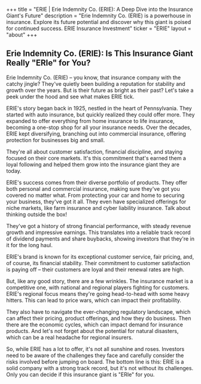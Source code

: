 +++
title = "ERIE |  Erie Indemnity Co. (ERIE): A Deep Dive into the Insurance Giant's Future"
description = "Erie Indemnity Co. (ERIE) is a powerhouse in insurance. Explore its future potential and discover why this giant is poised for continued success.  ERIE Insurance Investment"
ticker = "ERIE"
layout = "about"
+++

        


## Erie Indemnity Co. (ERIE):  Is This Insurance Giant Really "ERIe" for You? 

Erie Indemnity Co. (ERIE) – you know, that insurance company with the catchy jingle? They've quietly been building a reputation for stability and growth over the years. But is their future as bright as their past? Let's take a peek under the hood and see what makes ERIE tick.

ERIE's story began back in 1925, nestled in the heart of Pennsylvania. They started with auto insurance, but quickly realized they could offer more.  They expanded to offer everything from home insurance to life insurance, becoming a one-stop shop for all your insurance needs.  Over the decades, ERIE kept diversifying,  branching out into commercial insurance, offering protection for businesses big and small.   

They're all about customer satisfaction, financial discipline, and staying focused on their core markets.  It's this commitment that's earned them a loyal following and helped them grow into the insurance giant they are today.

ERIE's success comes from their diverse portfolio of products.  They offer both personal and commercial insurance, making sure they've got you covered no matter what.  From protecting your car and home to securing your business, they've got it all.  They even have specialized offerings for niche markets, like farm insurance and cyber liability insurance. Talk about thinking outside the box!

They've got a history of strong financial performance, with steady revenue growth and impressive earnings.  This translates into a reliable track record of dividend payments and share buybacks, showing investors that they're in it for the long haul.

ERIE's brand is known for its exceptional customer service, fair pricing, and, of course, its financial stability.  Their commitment to customer satisfaction is paying off – their customers are loyal and their renewal rates are high.  

But, like any good story, there are a few wrinkles.  The insurance market is a competitive one, with national and regional players fighting for customers.  ERIE's regional focus means they're going head-to-head with some heavy hitters.  This can lead to price wars, which can impact their profitability.

They also have to navigate the ever-changing regulatory landscape, which can affect their pricing, product offerings, and how they do business.  Then there are the economic cycles, which can impact demand for insurance products.  And let's not forget about the potential for natural disasters, which can be a real headache for regional insurers.

So, while ERIE has a lot to offer, it's not all sunshine and roses.  Investors need to be aware of the challenges they face and carefully consider the risks involved before jumping on board.  The bottom line is this: ERIE is a solid company with a strong track record, but it's not without its challenges.   Only you can decide if this insurance giant is "ERIe" for you. 

        